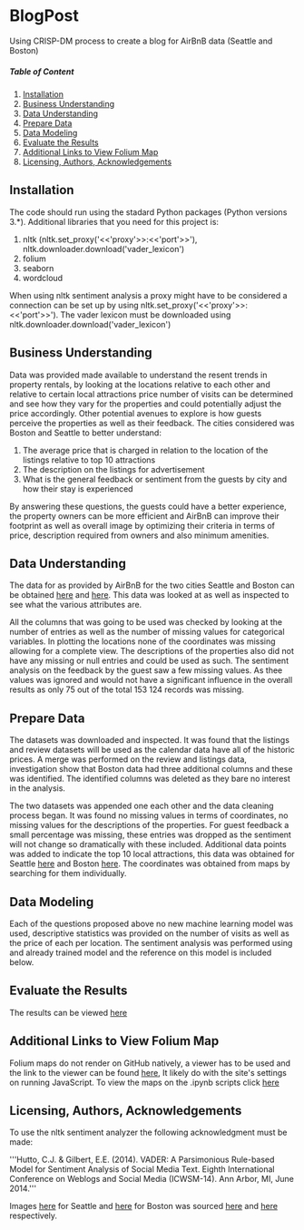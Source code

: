 # BlogPost
Using CRISP-DM process to create a blog for AirBnB data (Seattle and Boston) 

##### Table of Content
1. [Installation](#Installation)
2. [Business Understanding](#Business-Understanding)
3. [Data Understanding](#Data-Understanding)
4. [Prepare Data](#Prepare-Data)
5. [Data Modeling](#Prepare-Data)
6. [Evaluate the Results](#Evaluate-the-Results)
7. [Additional Links to View Folium Map](#Additional-Links-to-View-Folium-Map)
8. [Licensing, Authors, Acknowledgements](#Licensing-Authors-Acknowledgements)

## Installation
The code should run using the stadard Python packages (Python versions 3.*). Additional libraries that you need for this project is:
1. nltk (nltk.set_proxy('<<'proxy'>>:<<'port'>>'), nltk.downloader.download('vader_lexicon')
2. folium
3. seaborn
4. wordcloud

When using nltk sentiment analysis a proxy might have to be considered a connection can be set up by using nltk.set_proxy('<<'proxy'>>:<<'port'>>').
The vader lexicon must be downloaded using nltk.downloader.download('vader_lexicon')

## Business Understanding
Data was provided made available to understand the resent trends in property rentals, by looking at the locations relative to each other and relative to certain local attractions price number of visits can be determined and see how they vary for the properties and could potentially adjust the price accordingly. Other potential avenues to explore is how guests perceive the properties as well as their feedback. The cities considered was Boston and Seattle to better understand:

1. The average price that is charged in relation to the location of the listings relative to top 10 attractions
2. The description on the listings for advertisement 
3. What is the general feedback or sentiment from the guests by city and how their stay is experienced   

By answering these questions, the guests could have a better experience, the property owners can be more efficient and AirBnB can improve their footprint as well as overall image by optimizing their criteria in terms of price, description required from owners and also minimum amenities.

## Data Understanding
The data for as provided by AirBnB for the two cities Seattle and Boston can be obtained [here](https://www.kaggle.com/airbnb/seattle/data) and [here](https://www.kaggle.com/airbnb/boston). This data was looked at as well as inspected to see what the various attributes are. 

All the columns that was going to be used was checked by looking at the number of entries as well as the number of missing values for categorical variables. In plotting the locations none of the coordinates was missing allowing for a complete view. The descriptions of the properties also did not have any missing or null entries and could be used as such.
The sentiment analysis on the feedback by the guest saw a few missing values. As thee values was ignored and would not have a significant influence in the overall results as only 75 out of the total 153 124 records was missing.

## Prepare Data

The datasets was downloaded and inspected. It was found that the listings and review datasets will be used as the calendar data have all of the historic prices.
A merge was performed on the review and listings data, investigation show that Boston data had three additional columns and these was identified. The identified columns was deleted as they bare no interest in the analysis.

The two datasets was appended one each other and the data cleaning process began. It was found no missing values in terms of coordinates, no missing values for the descriptions of the properties. For guest feedback a small percentage was missing, these entries was dropped as the sentiment will not change so dramatically with these included.
Additional data points was added to indicate the top 10 local attractions, this data was obtained for Seattle [here]( https://www.seattletimes.com/life/travel/seattlersquos-top-10-attractions/) and Boston [here]( https://www.boston-discovery-guide.com/top-boston-attractions.html). The coordinates was obtained from maps by searching for them individually. 

## Data Modeling
Each of the questions proposed above no new machine learning model was used, descriptive statistics was provided on the number of visits as well as the price of each per location. The sentiment analysis was performed using and already trained model and the reference on this model is included below. 

## Evaluate the Results

The results can be viewed [here](https://nbviewer.jupyter.org/github/sylvesters911/BlogPost/blob/master/BlogPostResults.ipynb) 

## Additional Links to View Folium Map

Folium maps do not render on GitHub natively, a viewer has to be used and the link to the viewer can be found [here](https://nbviewer.jupyter.org/), It likely do with the site's settings on running JavaScript. 
To view the maps on the .ipynb scripts click [here](https://nbviewer.jupyter.org/github/sylvesters911/BlogPost/blob/master/NanoDegree%20Project1%20Term2.ipynb)

## Licensing, Authors, Acknowledgements

To use the nltk sentiment analyzer the following acknowledgment must be made:

'''Hutto, C.J. & Gilbert, E.E. (2014). VADER: A Parsimonious Rule-based Model for
Sentiment Analysis of Social Media Text. Eighth International Conference on
Weblogs and Social Media (ICWSM-14). Ann Arbor, MI, June 2014.'''

Images [here](https://github.com/sylvesters911/BlogPost/blob/master/Seattle.png) for Seattle and [here](https://github.com/sylvesters911/BlogPost/blob/master/Boston.png)
 for Boston was sourced [here](https://www.google.com/search?q=seattle+pictures&rlz=1C1GCEV_enZA846ZA846&tbm=isch&source=iu&ictx=1&fir=apRREfoghGZEwM%253A%252C2y9-WSCIHbmZRM%252C_&vet=1&usg=AI4_-kR946M9quWCEp8P7dQEHCAJvk5u9g&sa=X&ved=2ahUKEwiG3NzV6tflAhUIEcAKHTnoC80Q9QEwAHoECAcQLg#imgrc=apRREfoghGZEwM:) and [here](https://www.google.com/search?q=boston+pictures&rlz=1C1GCEV_enZA846ZA846&tbm=isch&source=iu&ictx=1&fir=8C-VIqTviVhJuM%253A%252Cl3xiktX5CWEodM%252C_&vet=1&usg=AI4_-kSRLVeT0B8JISIYS2Ejoz-SPf_avA&sa=X&ved=2ahUKEwiS7tzl6tflAhVSolwKHQEwC60Q9QEwAHoECAcQLA#imgrc=FJhNLwDX0fuJmM) respectively.
